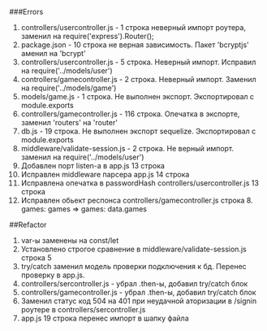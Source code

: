 ###Errors
1. controllers/usercontroller.js - 1 строка неверный импорт роутера, заменил на require('express').Router();
2. package.json - 10 строка не верная зависимость. Пакет 'bcryptjs' аменил на 'bcrypt'
3. controllers/usercontroller.js - 5 строка. Неверный импорт. Исправил на require('../models/user')
4. controllers/gamecontroller.js - 2 строка. Неверный импорт. Заменил на require('../models/game')
5. models/game.js - 1 строка. Не выполнен экспорт. Экспортировал с module.exports 
6. controllers/gamecontroller.js - 116 строка. Опечатка в экспорте, заменил 'routers' на 'router'
7. db.js - 19 строка. Не выполнен экспорт sequelize. Экспортировал с module.exports 
8. middleware/validate-session.js - 2 строка. Не верный импорт. заменил на require('../models/user')
9. Добавлен порт listen-а в app.js 13 строка
10. Исправлен middleware парсера  app.js 14 строка
11. Исправлена опечатка в passwordHash controllers/usercontroller.js 13 строка
12. Исправлен обьект респонса controllers/gamecontroller.js строка 8. games: games => games: data.games


##Refactor
1. var-ы заменены на const/let
2. Установлено строгое сравнение в middleware/validate-session.js строка 5
3. try/catch заменил модель проверки подключения к бд. Перенес проверку в app.js.
4. controllers/sercontroller.js - убрал .then-ы, добавил try/catch блок 
4. controllers/gamecontroller.js - убрал .then-ы, добавил try/catch блок 
5. Заменил статус код 504 на 401 при неудачной аторизации в /signin роутере в controllers/sercontroller.js
6. app.js 19 строка перенес импорт в шапку файла

